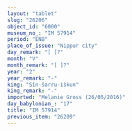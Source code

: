 ```yaml
---
layout: "tablet"
slug: "26206"
object_id: "6000"
museum_no_: "IM 57914"
period: "ENB"
place_of_issue: "Nippur city"
day_remark: "[ ]?"
month: "V"
month_remark: "[ ]?"
year: "2"
year_remark: "-"
king: "Sîn-šarru-iškun"
king_remark: "-"
imported: "Melanie Gross (26/05/2016)"
day_babylonian_: "17"
title: "IM 57914"
previous_item: "26209"
---
```

